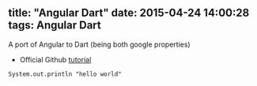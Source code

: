 title: "Angular Dart"
date: 2015-04-24 14:00:28
tags: Angular Dart
---

A port of Angular to Dart (being both google properties)

* Official Github [tutorial](https://github.com/angular/angular.dart.tutorial/wiki)

```
System.out.println "hello world"
```